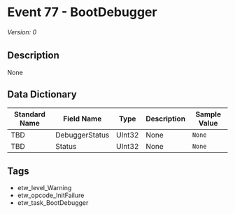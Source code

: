 # Event 77 - BootDebugger
###### Version: 0

## Description
None

## Data Dictionary
|Standard Name|Field Name|Type|Description|Sample Value|
|---|---|---|---|---|
|TBD|DebuggerStatus|UInt32|None|`None`|
|TBD|Status|UInt32|None|`None`|

## Tags
* etw_level_Warning
* etw_opcode_InitFailure
* etw_task_BootDebugger